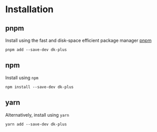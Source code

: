 # Installation

## pnpm

Install using the fast and disk-space efficient package manager [pnpm](https://pnpm.io/zh)

```shell
pnpm add --save-dev dk-plus
```

## npm

Install using `npm`

```shell
npm install --save-dev dk-plus
```

## yarn

Alternatively, install using `yarn` 

```shell
yarn add --save-dev dk-plus
```
